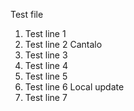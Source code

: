 Test file

1. Test line 1
2. Test line 2 Cantalo
3. Test line 3
4. Test line 4
5. Test line 5
6. Test line 6 Local update
7. Test line 7
